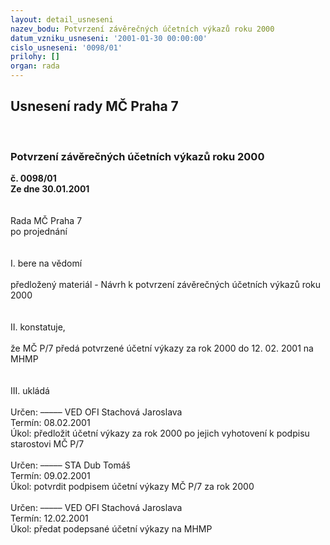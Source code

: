 ```yaml
---
layout: detail_usneseni
nazev_bodu: Potvrzení závěrečných účetních výkazů roku 2000
datum_vzniku_usneseni: '2001-01-30 00:00:00'
cislo_usneseni: '0098/01'
prilohy: []
organ: rada
---
```

<div id="ucUsn_pList" class="usn">
	<span><h2>Usnesení rady MČ Praha 7 </h2>
<br></span><div class="standBody">
<span><h3>Potvrzení závěrečných účetních výkazů roku 2000</h3></span><div class="center">
		<strong>č. 0098/01</strong><br>
	</div>
<div class="center">
		<strong>Ze dne 30.01.2001</strong><br><br>
	</div>
<br>Rada MČ Praha 7<br>po projednání<br><br><br>I.	bere na vědomí<br><br> předložený materiál - Návrh k potvrzení závěrečných účetních výkazů roku 2000<br><br><br>II.	konstatuje,<br><br>že MČ P/7 předá potvrzené účetní výkazy za rok 2000 do  12. 02. 2001 na MHMP<br><br><br>III.	ukládá <br><br> Určen:	–––––	VED OFI Stachová Jaroslava<br>Termín: 08.02.2001<br>Úkol:	předložit účetní výkazy za rok 2000 po jejich vyhotovení k podpisu starostovi MČ P/7<br> <br> Určen:	–––––	STA Dub Tomáš<br>Termín: 09.02.2001<br>Úkol:	potvrdit podpisem účetní výkazy  MČ P/7 za rok 2000<br> <br> Určen:	–––––	VED OFI Stachová Jaroslava<br>Termín: 12.02.2001<br>Úkol:	předat podepsané účetní výkazy na MHMP<br> <br><br> <br>
</div>
</div>